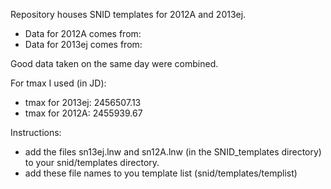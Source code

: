 Repository houses SNID templates for 2012A and 2013ej.
* Data for 2012A comes from:
* Data for 2013ej comes from:

Good data taken on the same day were combined.

For tmax I used (in JD):
* tmax for 2013ej: 2456507.13
* tmax for 2012A: 2455939.67

Instructions:
* add the files sn13ej.lnw and sn12A.lnw (in the SNID_templates directory) to your snid/templates directory.
* add these file names to you template list (snid/templates/templist)

